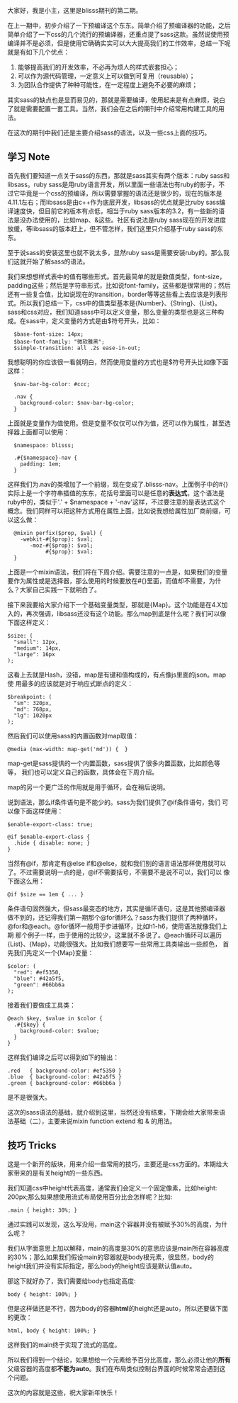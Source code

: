 大家好，我是小主，这里是blisss期刊的第二期。

在上一期中，初步介绍了一下预编译这个东东。简单介绍了预编译器的功能，之后简单介绍了一下css的几个流行的预编译器，还重点提了sass这款。虽然说使用预编译并不是必须，但是使用它确确实实可以大大提高我们的工作效率，总结一下呢就是有如下几个优点：

1. 能够提高我们的开发效率，不必再为烦人的样式嵌套担心；
2. 可以作为源代码管理，一定意义上可以做到可复用（reusable）；
3. 为团队合作提供了种种可能性，在一定程度上避免不必要的麻烦；

其实sass的缺点也是显而易见的，那就是需要编译，使用起来是有点麻烦，说白了就是需要配置一套工具。当然，我们会在之后的期刊中介绍常用构建工具的用法。

在这次的期刊中我们还是主要介绍sass的语法，以及一些css上面的技巧。

学习 Note
------------

首先我们要知道一点关于sass的东西，那就是sass其实有两个版本：ruby sass和libsass。ruby sass是用ruby语言开发，所以里面一些语法也有ruby的影子，不过它毕竟是一个css的预编译，所以需要掌握的语法还是很少的，现在的版本是4.11.1左右；而libsass是由c++作为底层开发，libsass的优点就是比ruby sass编译速度快，但目前它的版本有点低，相当于ruby sass版本的3.2，有一些新的语法是没办法使用的，比如map、&这些。社区有说法是ruby sass现在的开发进度放缓，等libsass的版本赶上，但不管怎样，我们这里只介绍基于ruby sass的东东。

至于说sass的安装这里也就不说太多，显然ruby sass是需要安装ruby的。那么我们这就开始了解sass的语法。

我们来想想样式表中的值有哪些形式。首先最简单的就是数值类型，font-size，padding这些；然后是字符串形式，比如说font-family，这些都是很常用的；然后还有一些复合值，比如说现在的transition，border等等这些看上去应该是列表形式。所以我们总结一下，css中的值类型基本是{Number}、{String}、{List}。sass和css对应，我们知道sass中可以定义变量，那么变量的类型也是这三种构成。在sass中，定义变量的方式是由$符号开头，比如：

      $base-font-size: 14px;
      $base-font-family: "微软雅黑";
      $simple-transition: all .2s ease-in-out;
  
我想聪明的你应该很一看就明白，然而使用变量的方式也是$符号开头比如像下面这样：

      $nav-bar-bg-color: #ccc;
      
      .nav {
        background-color: $nav-bar-bg-color;
      }
  
上面就是变量作为值使用。但是变量不仅仅可以作为值，还可以作为属性，甚至选择器上面都可以使用：

      $namespace: blisss;
      
      .#{$namespace}-nav {
    	padding: 1em;
      }
  
这样我们为.nav的类增加了一个前缀，现在变成了.blisss-nav。上面例子中的#{}实际上是一个字符串插值的东东，花括号里面可以是任意的**表达式**，这个语法是ruby中的，类似于'.' + $namespace + '-nav'这样，不过要注意的是表达式这个概念。我们同样可以把这种方式用在属性上面，比如说我想给属性加厂商前缀，可以这么做：

      @mixin perfix($prop, $val) {
        -webkit-#{$prop}: $val;
           -moz-#{$prop}: $val;
      		    #{$prop}: $val;
      }
  
上面是一个mixin语法，我们将在下周介绍。需要注意的一点是，如果我们的变量要作为属性或是选择器，那么使用的时候要放在#{}里面，而值却不需要，为什么？大家自己实践一下就明白了。

接下来我要给大家介绍下一个基础变量类型，那就是{Map}。这个功能是在4.X加
入的，再次强调，libsass还没有这个功能。那么map到底是什么呢？我们可以像
下面这样定义：

	$size: (
	  "small": 12px,
	  "medium": 14px,
	  "large": 16px
	);

这看上去就是Hash，没错，map是有键和值构成的，有点像js里面的json。map使
用最多的应该就是对于响应式断点的定义：

	$breakpoint: (
	  "sm": 320px,
	  "md": 768px,
	  "lg": 1020px
	);

然后我们可以使用sass的内置函数对map取值：

	@media (max-width: map-get('md')) {  }

map-get是sass提供的一个内置函数，sass提供了很多内置函数，比如颜色等等，
我们也可以定义自己的函数，具体会在下周介绍。

map的另一个更广泛的作用就是用于循环，会在稍后说明。

说到语法，那么if条件语句是不能少的。sass为我们提供了@if条件语句，我们
可以像下面这样使用：

	$enable-export-class: true;

	@if $enable-export-class {
	  .hide { disable: none; }
	}

当然有@if，那肯定有@else if和@else，就和我们别的语言语法那样使用就可以
了。不过需要说明一点的是，@if不需要括号，不需要不是说不可以，我们可以
像下面这么用：

	@if $size == 1em { ... }

条件语句固然强大，但sass最变态的地方，其实是循环语句，这是其他预编译器
做不到的，还记得我们第一期那个@for循环么？sass为我们提供了两种循环，
@for和@each。@for循环一般用于步进循环，比如h1-h6，使用语法就像我们上期
那个例子一样，由于使用的比较少，这里就不多说了。@each循环可以遍历
{List}、{Map}，功能很强大。比如我们想要写一些常用工具类输出一些颜色，
首先我们先定义一个{Map}变量：

	$color: (
	  "red": #ef5350,
	  "blue": #42a5f5,
	  "green": #66bb6a
	);

接着我们要做成工具类：

	@each $key, $value in $color {
	  .#{$key} {
	    background-color: $value;
	  }
	}

这样我们编译之后可以得到如下的输出：

	.red   { background-color: #ef5350 }
	.blue  { background-color: #42a5f5 }
	.green { background-color: #66bb6a }

是不是很强大。

这次的sass语法的基础，就介绍到这里，当然还没有结束，下期会给大家带来语法基础（二），主要来说mixin function extend 和 & 的用法。

技巧 Tricks
--------------

这是一个新开的版块，用来介绍一些常用的技巧，主要还是css方面的。本期给大家带来的是有关height的一些东西。

我们知道css中height代表高度，通常我们会定义一个固定像素，比如height: 200px;那么如果想使用流式布局使用百分比会怎样呢？比如:

	.main { height: 30%; }

通过实践可以发现，这么写没用，main这个容器并没有被赋予30%的高度，为什么呢？

我们从字面意思上加以解释，main的高度是30%的意思应该是main所在容器高度的30%；那么如果我们假设main的容器就是body根元素，很显然，body的height我们并没有实际指定，那么body的height应该是默认值auto。

那这下就好办了，我们需要给body也指定高度:

	body { height: 100%; }

但是这样做还是不行，因为body的容器**html**的height还是auto，所以还要做下面的更改：

	html, body { height: 100%; }

这样我们的main终于实现了流式的高度。

所以我们得到一个结论，如果想给一个元素给予百分比高度，那么必须让他的**所有**父级容器的高度都**不能为auto**。我们在布局类似控制台界面的时候常常会遇到这个问题。

这次的内容就是这些，祝大家新年快乐！
